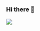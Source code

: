 ### Hi there 👋


![](https://github-readme-stats.vercel.app/api?username=tolgacakir&&show_icons=true&theme=tokyonight)
